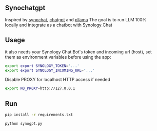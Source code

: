 
## Synochatgpt
Inspired by [synochat](https://github.com/bitcanon/synochat), [chatgpt](https://chat.openai.com) and [ollama](https://ollama.com/)
The goal is to run LLM 100% locally and integrate as a [chatbot](https://kb.synology.com/en-id/DSM/help/Chat/chat_integration?version=7#b_67) with [Synology Chat](https://www.synology.com/en-global/dsm/feature/chat)

## Usage

it also needs your Synology Chat Bot's token and incoming url (host), set them as environment variables before using the app:
```bash
export export SYNOLOGY_TOKEN='...'
export export SYNOLOGY_INCOMING_URL='...'
```

Disable PROXY for localhost HTTP access if needed
```bash
export NO_PROXY=http://127.0.0.1
```

## Run
```bash
pip install -r requirements.txt

python synogpt.py
```
